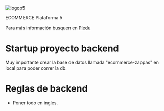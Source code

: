 ![logop5](https://p5-hall-of-fame.s3.amazonaws.com/p5logo.png)

ECOMMERCE Plataforma 5

Para más información busquen en [Pledu](https://pledu.plataforma5.la/modules/e2b1ace6-8de6-4b10-a025-647583402a8a)

# Startup proyecto backend

Muy importante crear la base de datos llamada "ecommerce-zappas" en local para poder correr la db.

# Reglas de backend

- Poner todo en ingles.